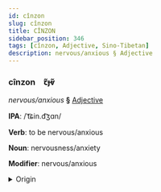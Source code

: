 ```yaml
---
id: cînzon
slug: cînzon
title: CÎNZON
sidebar_position: 346
tags: [cînzon, Adjective, Sino-Tibetan]
description: nervous/anxious § Adjective
---
```


### cînzon&emsp;<span kind="abugida">ꞇ̃ɟⱴ̃</span>

*nervous/anxious* **§** [Adjective](../../tags/Adjective)

**IPA**: /ˈt͡ɕin.d͡ʒɑn/

**Verb**: to be nervous/anxious

**Noun**: nervousness/anxiety

**Modifier**: nervous/anxious

<details>
    <summary>Origin</summary>
    Mandarin 緊張 jǐnzhāng <br/>
    <em>Sino-Tibetan Language Family</em>
</details>